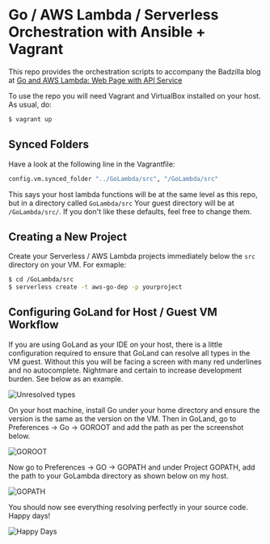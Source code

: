 # Go / AWS Lambda / Serverless Orchestration with Ansible + Vagrant

This repo provides the orchestration scripts to accompany the Badzilla blog at [Go and AWS Lambda: Web Page with API Service](http://badzilla.co.uk/go-and-aws-lambda-web-page-api-service) 

To use the repo you will need Vagrant and VirtualBox installed on your host. As usual, do:
```bash
$ vagrant up
```
## Synced Folders
Have a look at the following line in the Vagrantfile:
```bash
config.vm.synced_folder "../GoLambda/src", "/GoLambda/src"
```
This says your host lambda functions will be at the same level as this repo, but in a directory called `GoLambda/src`
Your guest directory will be at `/GoLambda/src/`. If you don't like these defaults, feel free to change them.

## Creating a New Project
Create your Serverless / AWS Lambda projects immediately below the `src` directory on your VM. For exmaple:
```bash
$ cd /GoLambda/src
$ serverless create -t aws-go-dep -p yourproject
```

## Configuring GoLand for Host / Guest VM Workflow
If you are using GoLand as your IDE on your host, there is a little configuration required to ensure that GoLand can resolve all types in the VM guest. 
Without this you will be facing a screen with many red underlines and no autocomplete. Nightmare and certain to increase 
development burden. See below as an example. 

![Unresolved types](http://badzilla.co.uk/sites/default/files/Screenshot2019-09-01at16.47.36.png)

On your host machine, install Go under your home directory and ensure the version is the same as the version on the VM. 
Then in GoLand, go to Preferences -> Go -> GOROOT and add the path as per the screenshot below.

![GOROOT](http://badzilla.co.uk/sites/default/files/Screenshot2019-09-01at16.59.10.png)

Now go to Preferences -> GO -> GOPATH and under Project GOPATH, add the path to your GoLambda directory as shown below on my host.

![GOPATH](http://badzilla.co.uk/sites/default/files/Screenshot2019-09-01at17.04.53.png)

You should now see everything resolving perfectly in your source code. Happy days! 

![Happy Days](http://badzilla.co.uk/sites/default/files/Screenshot2019-09-01at17.08.54.png)


